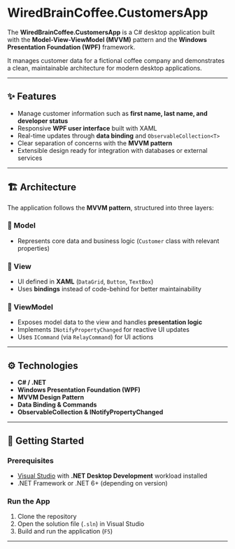 # WiredBrainCoffee.CustomersApp

The **WiredBrainCoffee.CustomersApp** is a C# desktop application built with the **Model-View-ViewModel (MVVM)** pattern and the **Windows Presentation Foundation (WPF)** framework.

It manages customer data for a fictional coffee company and demonstrates a clean, maintainable architecture for modern desktop applications.

---

## ✨ Features

- Manage customer information such as **first name, last name, and developer status**  
- Responsive **WPF user interface** built with XAML  
- Real-time updates through **data binding** and `ObservableCollection<T>`  
- Clear separation of concerns with the **MVVM pattern**  
- Extensible design ready for integration with databases or external services  

---

## 🏗️ Architecture

The application follows the **MVVM pattern**, structured into three layers:

### 🔹 Model
- Represents core data and business logic (`Customer` class with relevant properties)  

### 🔹 View
- UI defined in **XAML** (`DataGrid`, `Button`, `TextBox`)  
- Uses **bindings** instead of code-behind for better maintainability  

### 🔹 ViewModel
- Exposes model data to the view and handles **presentation logic**  
- Implements `INotifyPropertyChanged` for reactive UI updates  
- Uses `ICommand` (via `RelayCommand`) for UI actions  

---

## ⚙️ Technologies

- **C# / .NET**  
- **Windows Presentation Foundation (WPF)**  
- **MVVM Design Pattern**  
- **Data Binding & Commands**  
- **ObservableCollection<T> & INotifyPropertyChanged**  

---

## 🚀 Getting Started

### Prerequisites
- [Visual Studio](https://visualstudio.microsoft.com/) with **.NET Desktop Development** workload installed  
- .NET Framework or .NET 6+ (depending on version)  

### Run the App
1. Clone the repository  
2. Open the solution file (`.sln`) in Visual Studio  
3. Build and run the application (`F5`)  

---
